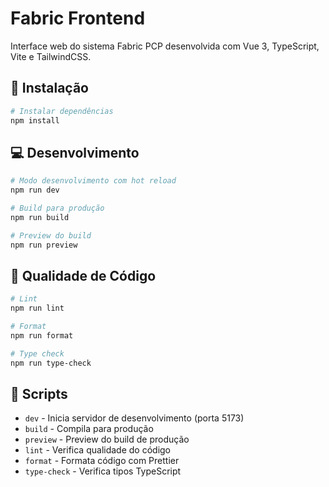 # Fabric Frontend

Interface web do sistema Fabric PCP desenvolvida com Vue 3, TypeScript, Vite e TailwindCSS.

## 🚀 Instalação

```bash
# Instalar dependências
npm install
```

## 💻 Desenvolvimento

```bash
# Modo desenvolvimento com hot reload
npm run dev

# Build para produção
npm run build

# Preview do build
npm run preview
```

## 🧪 Qualidade de Código

```bash
# Lint
npm run lint

# Format
npm run format

# Type check
npm run type-check
```

## 📝 Scripts

- `dev` - Inicia servidor de desenvolvimento (porta 5173)
- `build` - Compila para produção
- `preview` - Preview do build de produção
- `lint` - Verifica qualidade do código
- `format` - Formata código com Prettier
- `type-check` - Verifica tipos TypeScript
